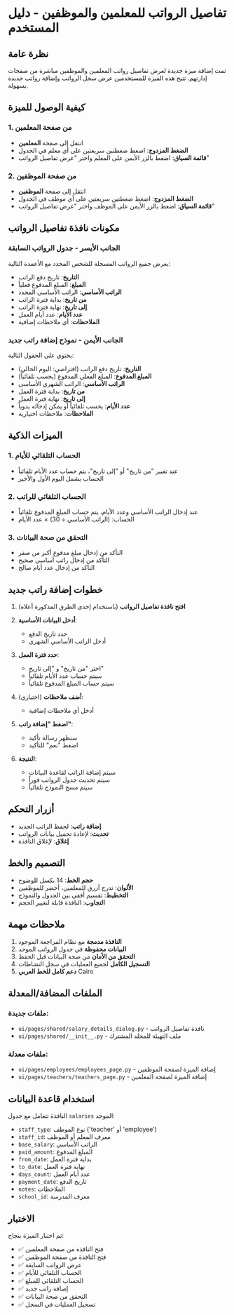 # تفاصيل الرواتب للمعلمين والموظفين - دليل المستخدم

## نظرة عامة
تمت إضافة ميزة جديدة لعرض تفاصيل رواتب المعلمين والموظفين مباشرة من صفحات إدارتهم. تتيح هذه الميزة للمستخدمين عرض سجل الرواتب وإضافة رواتب جديدة بسهولة.

## كيفية الوصول للميزة

### 1. من صفحة المعلمين
- انتقل إلى صفحة **المعلمين**
- **الضغط المزدوج**: اضغط ضغطتين سريعتين على أي معلم في الجدول
- **قائمة السياق**: اضغط بالزر الأيمن على المعلم واختر "عرض تفاصيل الرواتب"

### 2. من صفحة الموظفين
- انتقل إلى صفحة **الموظفين**
- **الضغط المزدوج**: اضغط ضغطتين سريعتين على أي موظف في الجدول
- **قائمة السياق**: اضغط بالزر الأيمن على الموظف واختر "عرض تفاصيل الرواتب"

## مكونات نافذة تفاصيل الرواتب

### الجانب الأيسر - جدول الرواتب السابقة
يعرض جميع الرواتب المسجلة للشخص المحدد مع الأعمدة التالية:
- **التاريخ**: تاريخ دفع الراتب
- **المبلغ**: المبلغ المدفوع فعلياً
- **الراتب الأساسي**: الراتب الأساسي المحدد
- **من تاريخ**: بداية فترة الراتب
- **إلى تاريخ**: نهاية فترة الراتب
- **عدد الأيام**: عدد أيام العمل
- **الملاحظات**: أي ملاحظات إضافية

### الجانب الأيمن - نموذج إضافة راتب جديد
يحتوي على الحقول التالية:
- **التاريخ**: تاريخ دفع الراتب (افتراضي: اليوم الحالي)
- **المبلغ المدفوع**: المبلغ الفعلي المدفوع (يحسب تلقائياً)
- **الراتب الأساسي**: الراتب الشهري الأساسي
- **من تاريخ**: بداية فترة العمل
- **إلى تاريخ**: نهاية فترة العمل
- **عدد الأيام**: يحسب تلقائياً أو يمكن إدخاله يدوياً
- **الملاحظات**: ملاحظات اختيارية

## الميزات الذكية

### 1. الحساب التلقائي للأيام
- عند تغيير "من تاريخ" أو "إلى تاريخ"، يتم حساب عدد الأيام تلقائياً
- الحساب يشمل اليوم الأول والأخير

### 2. الحساب التلقائي للراتب
- عند إدخال الراتب الأساسي وعدد الأيام، يتم حساب المبلغ المدفوع تلقائياً
- الحساب: (الراتب الأساسي ÷ 30) × عدد الأيام

### 3. التحقق من صحة البيانات
- التأكد من إدخال مبلغ مدفوع أكبر من صفر
- التأكد من إدخال راتب أساسي صحيح
- التأكد من إدخال عدد أيام صالح

## خطوات إضافة راتب جديد

1. **افتح نافذة تفاصيل الرواتب** (باستخدام إحدى الطرق المذكورة أعلاه)

2. **أدخل البيانات الأساسية**:
   - حدد تاريخ الدفع
   - أدخل الراتب الأساسي الشهري

3. **حدد فترة العمل**:
   - اختر "من تاريخ" و "إلى تاريخ"
   - سيتم حساب عدد الأيام تلقائياً
   - سيتم حساب المبلغ المدفوع تلقائياً

4. **أضف ملاحظات** (اختياري):
   - أدخل أي ملاحظات إضافية

5. **اضغط "إضافة راتب"**:
   - ستظهر رسالة تأكيد
   - اضغط "نعم" للتأكيد

6. **النتيجة**:
   - سيتم إضافة الراتب لقاعدة البيانات
   - سيتم تحديث جدول الرواتب فوراً
   - سيتم مسح النموذج تلقائياً

## أزرار التحكم

- **إضافة راتب**: لحفظ الراتب الجديد
- **تحديث**: لإعادة تحميل بيانات الرواتب
- **إغلاق**: لإغلاق النافذة

## التصميم والخط

- **حجم الخط**: 14 بكسل للوضوح
- **الألوان**: تدرج أزرق للمعلمين، أخضر للموظفين
- **التخطيط**: تقسيم أفقي بين الجدول والنموذج
- **التجاوب**: النافذة قابلة لتغيير الحجم

## ملاحظات مهمة

1. **النافذة مدمجة** مع نظام المراجعة الموجود
2. **البيانات محفوظة** في جدول الرواتب الموحد
3. **التحقق من الأمان** من صحة البيانات قبل الحفظ
4. **التسجيل الكامل** لجميع العمليات في سجل النشاطات
5. **دعم كامل للخط العربي** Cairo

## الملفات المضافة/المعدلة

### ملفات جديدة:
- `ui/pages/shared/salary_details_dialog.py` - نافذة تفاصيل الرواتب
- `ui/pages/shared/__init__.py` - ملف التهيئة للمجلد المشترك

### ملفات معدلة:
- `ui/pages/employees/employees_page.py` - إضافة الميزة لصفحة الموظفين
- `ui/pages/teachers/teachers_page.py` - إضافة الميزة لصفحة المعلمين

## استخدام قاعدة البيانات

النافذة تتعامل مع جدول `salaries` الموحد:
- `staff_type`: نوع الموظف ('teacher' أو 'employee')
- `staff_id`: معرف المعلم أو الموظف
- `base_salary`: الراتب الأساسي
- `paid_amount`: المبلغ المدفوع
- `from_date`: بداية فترة العمل
- `to_date`: نهاية فترة العمل
- `days_count`: عدد أيام العمل
- `payment_date`: تاريخ الدفع
- `notes`: الملاحظات
- `school_id`: معرف المدرسة

## الاختبار

تم اختبار الميزة بنجاح:
- ✅ فتح النافذة من صفحة المعلمين
- ✅ فتح النافذة من صفحة الموظفين  
- ✅ عرض الرواتب السابقة
- ✅ الحساب التلقائي للأيام
- ✅ الحساب التلقائي للمبلغ
- ✅ إضافة راتب جديد
- ✅ التحقق من صحة البيانات
- ✅ تسجيل العمليات في السجل
